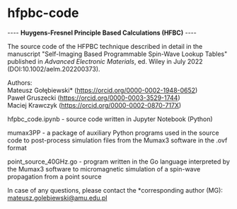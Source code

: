 # hfpbc-code

---- **Huygens-Fresnel Principle Based Calculations (HFBC)** ----

The source code of the HFPBC technique described in detail in the manuscript "Self-Imaging Based Programmable Spin-Wave Lookup Tables" published in *Advanced Electronic Materials*, ed. Wiley in July 2022 (DOI:10.1002/aelm.202200373).

Authors:  
Mateusz Gołębiewski* (https://orcid.org/0000-0002-1948-0652)  
Paweł Gruszecki (https://orcid.org/0000-0003-3529-1744)  
Maciej Krawczyk (https://orcid.org/0000-0002-0870-717X)  

hfpbc_code.ipynb - source code written in Jupyter Notebook (Python)  

mumax3PP - a package of auxiliary Python programs used in the source code to post-process simulation files from the Mumax3 software in the .ovf format  

point_source_40GHz.go - program written in the Go language interpreted by the Mumax3 software to micromagnetic simulation of a spin-wave propagation from a point source  

In case of any questions, please contact the *corresponding author (MG): mateusz.golebiewski@amu.edu.pl
